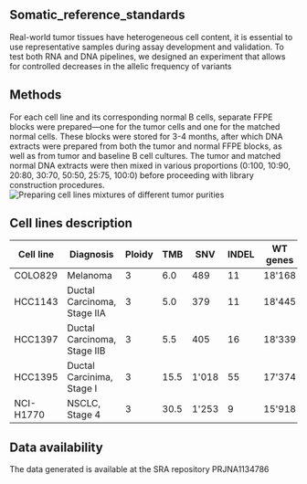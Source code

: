 ## Somatic_reference_standards
Real-world tumor tissues have heterogeneous cell content, it is essential to use representative samples during assay development and validation. To test both RNA and DNA pipelines, we designed an experiment that allows for controlled decreases in the allelic frequency of variants

## Methods
For each cell line and its corresponding normal B cells, separate FFPE blocks were prepared—one for the tumor cells and one for the matched normal cells. These blocks were stored for 3-4 months, after which DNA extracts were prepared from both the tumor and normal FFPE blocks, as well as from tumor and baseline B cell cultures. The tumor and matched normal DNA extracts were then mixed in various proportions (0:100, 10:90, 20:80, 30:70, 50:50, 25:75, 100:0) before proceeding with library construction procedures.
![Preparing cell lines mixtures of different tumor purities](./plots/dilution.png)

## Cell lines description 
| Cell line |         Diagnosis         | Ploidy | TMB | SNV | INDEL | WT genes | Amplifications | Deletions | Neutral |
|-----------|---------------------------|--------|-----|-----|-------|----------|----------------|-----------|---------|
|COLO829    |Melanoma                   |3       |6.0  |489  |11     |18'168    |4'705           |2'614      |9'024    |
|HCC1143    |Ductal Carcinoma, Stage IIA|3       |5.0  |379  |11     |18'445    |8'187           |2'973      |4'599    |
|HCC1397    |Ductal Carcinoma, Stage IIB|3       |5.5  |405  |16     |18'339    |5'495           |4'855      |4'319    |
|HCC1395    |Ductal Carcinima, Stage I  |3       |15.5 |1'018|55     |17'374    |3'341           |5'414      |3'750    |
|NCI-H1770  |NSCLC, Stage 4             |3       |30.5 |1'253|9      |15'918    |2'880           |7'008      |6'785    |

## Data availability 
The data generated is available at the SRA repository PRJNA1134786
